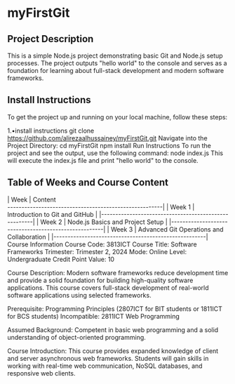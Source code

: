 # myFirstGit

## Project Description

This is a simple Node.js project demonstrating basic Git and Node.js setup processes. The project outputs "hello world" to the console and serves as a foundation for learning about full-stack development and modern software frameworks.

## Install Instructions

To get the project up and running on your local machine, follow these steps:

1.•install instructions
git clone https://github.com/alirezaalhussainey/myFirstGit.git
Navigate into the Project Directory:
cd myFirstGit
npm install
Run Instructions
To run the project and see the output, use the following command:
node index.js
This will execute the index.js file and print "hello world" to the console.

Table of Weeks and Course Content
--------------------------------------------------------
| Week     |	Content   
-------------------------------------------------------|
| Week 1   |	Introduction to Git and GitHub           |
|------------------------------------------------------|
| Week 2	 | Node.js Basics and Project Setup          |
|------------------------------------------------------|
| Week 3	 | Advanced Git Operations and Collaboration |
|------------------------------------------------------|
Course Information
Course Code: 3813ICT
Course Title: Software Frameworks
Trimester: Trimester 2, 2024
Mode: Online
Level: Undergraduate
Credit Point Value: 10

Course Description:
Modern software frameworks reduce development time and provide a solid foundation for building high-quality software applications. This course covers full-stack development of real-world software applications using selected frameworks.

Prerequisite: Programming Principles (2807ICT for BIT students or 1811ICT for BCS students)
Incompatible: 2811ICT Web Programming

Assumed Background:
Competent in basic web programming and a solid understanding of object-oriented programming.

Course Introduction:
This course provides expanded knowledge of client and server asynchronous web frameworks. Students will gain skills in working with real-time web communication, NoSQL databases, and responsive web clients.
